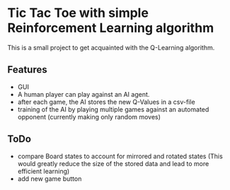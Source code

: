 # Tic Tac Toe with simple Reinforcement Learning algorithm

This is a small project to get acquainted with the Q-Learning algorithm.


## Features

- GUI
- A human player can play against an AI agent.
- after each game, the AI stores the new Q-Values in a csv-file
- training of the AI by playing multiple games against an automated opponent (currently making only random moves)

## ToDo

- compare Board states to account for mirrored and rotated states
  (This would greatly reduce the size of the stored data and lead to more efficient learning)
- add new game button